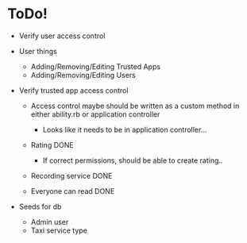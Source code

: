 # ToDo!
+ Verify user access control
+ User things
    + Adding/Removing/Editing Trusted Apps
    + Adding/Removing/Editing Users

+ Verify trusted app access control
    + Access control maybe should be written 
        as a custom method in either ability.rb 
        or application controller

        + Looks like it needs to be in application controller...
    + Rating                    DONE
        + If correct permissions, should be
            able to create rating..
    + Recording service         DONE
    + Everyone can read         DONE

+ Seeds for db
    + Admin user
    + Taxi service type
